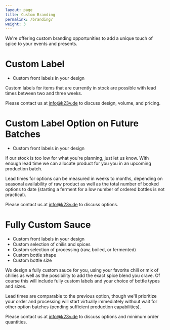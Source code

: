 ```yaml
---
layout: page
title: Custom Branding
permalink: /branding/
weight: 3
---
```


We're offering custom branding opportunities to add a unique touch of spice to your events and presents.

# Custom Label

* Custom front labels in your design

Custom labels for items that are currently in stock are possible with lead times between two and three weeks.

Please contact us at <a href="mailto:info@k23v.de">info@k23v.de</a> to discuss design, volume, and pricing.

# Custom Label Option on Future Batches

* Custom front labels in your design

If our stock is too low for what you're planning, just let us know.
With enough lead time we can allocate product for you you in an upcoming production batch.

Lead times for options can be measured in weeks to months, depending on seasonal availability of raw product as well as the total number of booked options to date (starting a ferment for a low number of ordered bottles is not practical).

Please contact us at <a href="mailto:info@k23v.de">info@k23v.de</a> to discuss options.

# Fully Custom Sauce

* Custom front labels in your design
* Custom selection of chilis and spices
* Custom selection of processing (raw, boiled, or fermented)
* Custom bottle shape
* Custom bottle size

We design a fully custom sauce for you, using your favorite chili or mix of chilies as well as the possibility to add the exact spice blend you crave.
Of course this will include fully custom labels and your choice of bottle types and sizes.

Lead times are comparable to the previous option, though we'll prioritize your order and processing will start virtually immediately without wait for other option batches (pending sufficient production capabilities).

Please contact us at <a href="mailto:info@k23v.de">info@k23v.de</a> to discuss options and minimum order quantities.
